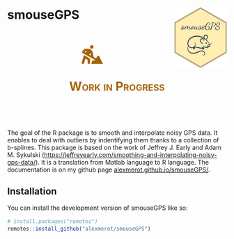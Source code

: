 
<!-- README.md is generated from README.Rmd. Please edit that file -->
<!-- badges: start -->

# smouseGPS <img src="man/figures/logo.png" align="right" height="139"/>

<!-- badges: end -->

<div class="alert alert-warning"
style="font-variant: small-caps; font-weight: bold; font-size: 2em; color: #a56404; border-radius: 33px; text-align: center;content-align: center; margin: 10% 1%; padding:2px;"
role="alert">

<svg xmlns="http://www.w3.org/2000/svg" width="10%" heigth="10%" viewBox="0 0 576 512">
<!--! Font Awesome Pro 6.1.2 by @fontawesome - https://fontawesome.com License - https://fontawesome.com/license (Commercial License) Copyright 2022 Fonticons, Inc. -->
<path fill="#a56404" d="M272 95.93c26.5 0 47.99-21.47 47.99-47.97S298.5 0 272 0C245.5 0 224 21.47 224 47.97S245.5 95.93 272 95.93zM209.7 357.3c-25.75-17.25-52.25-33.24-79.5-48.11L58.62 270.2L1.246 471.1c-4.875 16.1 4.1 34.74 22 39.62s34.63-4.998 39.5-21.99l36.63-128.1l60.63 40.37v78.86c0 17.62 14.38 31.99 32 31.99s32-14.37 32-31.99l.0022-95.93C224 373.2 218.6 363.2 209.7 357.3zM311.1 416c-13.88 0-25.95 8.863-30.33 21.86l-24.75 74.07h319.9l-101.9-206.3c-11.38-22.49-43.1-23.63-56.1-2.01l-31.89 54.21l-65.26-35.64l-24-121.2C288.1 161.3 263.2 127.7 227.1 109.7c-1-.4999-2.125-.625-3.125-1.125c-2.25-1.125-4.752-1.1-7.252-2.625C201.5 99.85 185.2 95.98 168.7 95.98H95.1c-9.25 0-18.05 4.061-24.18 10.93l-55.95 63.92c-.75 .9998-1.5 2.124-2.25 3.249c-8.875 13.1-3 32.87 11.63 40.74l336.6 184.3l-9.837 16.87H311.1zM105.9 204.1l-23.5-12.87l28.13-32.12h34.38L105.9 204.1zM199.5 256.1l34.9-41.28l13.5 67.61L199.5 256.1z"/>
</svg>

Work in Progress

</div>

The goal of the R package is to smooth and interpolate noisy GPS data.
It enables to deal with outliers by indentifying them thanks to a
collection of b-splines. This package is based on the work of Jeffrey J.
Early and Adam M. Sykulski
(<https://jeffreyearly.com/smoothing-and-interpolating-noisy-gps-data/>).
It is a translation from Matlab language to R language. The
documentation is on my github page
[alexmerot.github.io/smouseGPS/](https://alexmerot.github.io/smouseGPS/).

## Installation

You can install the development version of smouseGPS like so:

``` r
# install.packages("remotes")
remotes::install_github("alexmerot/smouseGPS")
```
